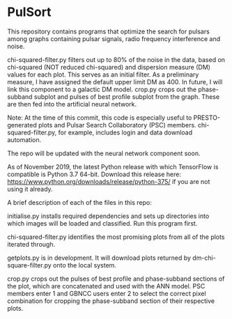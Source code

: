 # PulSort
This repository contains programs that optimize the search for pulsars among graphs containing pulsar signals, radio frequency interference and noise. 

chi-squared-filter.py filters out up to 80% of the noise in the data, based on chi-squared (NOT reduced chi-squared) and dispersion measure (DM) values for each plot. This serves as an initial filter. As a preliminary measure, I have assigned the default upper limit DM as 400. In future, I will link this component to a galactic DM model.
crop.py crops out the phase-subband subplot and pulses of best profile subplot from the graph. These are then fed into the artificial neural network.

Note: At the time of this commit, this code is especially useful to PRESTO-generated plots and Pulsar Search Collaboratory (PSC) members. chi-squared-filter.py, for example, includes login and data download automation. 

The repo will be updated with the neural network component soon.

As of November 2019, the latest Python release with which TensorFlow is compatible is Python 3.7 64-bit. Download this release here: https://www.python.org/downloads/release/python-375/ if you are not using it already.

A brief description of each of the files in this repo:

initialise.py installs required dependencies and sets up directories into which images will be loaded and classified. Run this program first.

chi-squared-filter.py identifies the most promising plots from all of the plots iterated through.

getplots.py is in development. It will download plots returned by dm-chi-square-filter.py onto the local system.

crop.py crops out the pulses of best profile and phase-subband sections of the plot, which are concatenated and used with the ANN model. PSC members enter 1 and GBNCC users enter 2 to select the correct pixel combination for cropping the phase-subband section of their respective plots.

